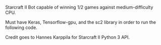 Starcraft II Bot capable of winning 1/2 games against medium-difficulty CPU.

Must have Keras, Tensorflow-gpu, and the sc2 library in order to run the following code. 

Credit goes to Hannes Karppila for Starcraft II Python 3 API.
